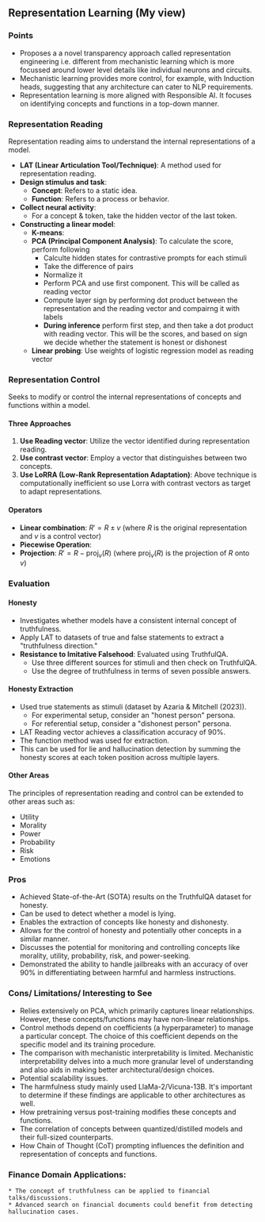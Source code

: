 ## Representation Learning (My view)

### Points

* Proposes a a novel transparency approach called representation engineering i.e. different from mechanistic learning which is more focussed around lower level details like individual neurons and circuits.
* Mechanistic learning provides more control, for example, with Induction heads, suggesting that any architecture can cater to NLP requirements.
* Representation learning is more aligned with Responsible AI. It focuses on identifying concepts and functions in a top-down manner.

### Representation Reading

Representation reading aims to understand the internal representations of a model.

* **LAT (Linear Articulation Tool/Technique)**: A method used for representation reading.
* **Design stimulus and task**:
    * **Concept**: Refers to a static idea.
    * **Function**: Refers to a process or behavior.
* **Collect neural activity**:
    * For a concept & token, take the hidden vector of the last token.
* **Constructing a linear model**:
    * **K-means**: 
    * **PCA (Principal Component Analysis)**: To calculate the score, perform following
       * Calculte hidden states for contrastive prompts for each stimuli
       * Take the difference of pairs
       * Normalize it
       * Perform PCA and use first component. This will be called as reading vector 
       * Compute layer sign by performing dot product between the representation and the reading vector and compairng it with labels
       * **During inference** perform first step, and then take a dot product with reading vector. This will be the scores, and based on sign we decide whether the statement is honest or dishonest  
    * **Linear probing**: Use weights of logistic regression model as reading vector

### Representation Control

Seeks to modify or control the internal representations of concepts and functions within a model.

#### Three Approaches

1.  **Use Reading vector**: Utilize the vector identified during representation reading.
2.  **Use contrast vector**: Employ a vector that distinguishes between two concepts.
3.  **Use LoRRA (Low-Rank Representation Adaptation)**: Above technique is computationally inefficient so use Lorra with contrast vectors as target to adapt representations.

#### Operators

* **Linear combination**: $R' = R \pm v$ (where $R$ is the original representation and $v$ is a control vector)
* **Piecewise Operation**: 
* **Projection**: $R' = R - \text{proj}_v(R)$ (where $\text{proj}_v(R)$ is the projection of $R$ onto $v$)

### Evaluation

#### Honesty

* Investigates whether models have a consistent internal concept of truthfulness.
* Apply LAT to datasets of true and false statements to extract a "truthfulness direction."
* **Resistance to Imitative Falsehood**: Evaluated using TruthfulQA.
    * Use three different sources for stimuli and then check on TruthfulQA.
    * Use the degree of truthfulness in terms of seven possible answers.

#### Honesty Extraction

* Used true statements as stimuli (dataset by Azaria & Mitchell (2023)).
    * For experimental setup, consider an "honest person" persona.
    * For referential setup, consider a "dishonest person" persona.
* LAT Reading vector achieves a classification accuracy of 90%.
* The function method was used for extraction.
* This can be used for lie and hallucination detection by summing the honesty scores at each token position across multiple layers.

#### Other Areas

The principles of representation reading and control can be extended to other areas such as:

* Utility
* Morality
* Power
* Probability
* Risk
* Emotions

### Pros

* Achieved State-of-the-Art (SOTA) results on the TruthfulQA dataset for honesty.
* Can be used to detect whether a model is lying.
* Enables the extraction of concepts like honesty and dishonesty.
* Allows for the control of honesty and potentially other concepts in a similar manner.
* Discusses the potential for monitoring and controlling concepts like morality, utility, probability, risk, and power-seeking.
* Demonstrated the ability to handle jailbreaks with an accuracy of over 90% in differentiating between harmful and harmless instructions.

### Cons/ Limitations/ Interesting to See

* Relies extensively on PCA, which primarily captures linear relationships. However, these concepts/functions may have non-linear relationships.
* Control methods depend on coefficients (a hyperparameter) to manage a particular concept. The choice of this coefficient depends on the specific model and its training procedure.
* The comparison with mechanistic interpretability is limited. Mechanistic interpretability delves into a much more granular level of understanding and also aids in making better architectural/design choices.
* Potential scalability issues.
* The harmfulness study mainly used LlaMa-2/Vicuna-13B. It's important to determine if these findings are applicable to other architectures as well.
* How pretraining versus post-training modifies these concepts and functions.
* The correlation of concepts between quantized/distilled models and their full-sized counterparts.
* How Chain of Thought (CoT) prompting influences the definition and representation of concepts and functions.


### Finance Domain Applications:
    * The concept of truthfulness can be applied to financial talks/discussions.
    * Advanced search on financial documents could benefit from detecting hallucination cases.
